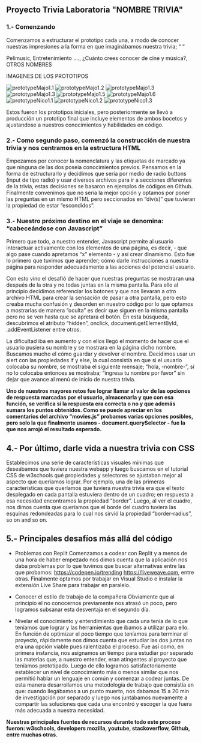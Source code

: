 ## Proyecto Trivia Laboratoria "NOMBRE TRIVIA"


### 1.- Comenzando 


Comenzamos a estructurar el prototipo cada una, a modo de conocer nuestras impresiones a la forma en que imaginábamos nuestra trivia; “  “

Pelimusic, Entretenimiento …., ¿Cuánto crees conocer de cine y música?, OTROS NOMBRES


IMAGENES DE LOS PROTOTIPOS


![prototypeMajo1.1](img/prototypeMajo1.1.jpeg) 
![prototypeMajo1.2](img/prototypeMajo1.2.jpeg) 
![prototypeMajo1.3](img/prototypeMajo1.3.jpeg) 
![prototypeMajo1.3](img/prototypeMajo1.4.jpeg) 
![prototypeMajo1.5](img/prototypeMajo1.5.jpeg) 
![prototypeMajo1.6](img/prototypeMajo1.6.jpeg) 
![prototypeNico1.1](img/prototypeNico1.1.jpeg) 
![prototypeNico1.2](img/prototypeNico1.2.jpeg)
![prototypeNico1.3](img/prototypeNico1.3.jpeg)


Estos fueron los prototipos iniciales, pero posteriormente se llevó a producción un prototipo final que incluye elementos de ambos bocetos y ajustandose a nuestros conocimientos y habilidades en código.


### 2.-  Como segundo paso, comenzó la construcción de nuestra trivia y nos centramos en la estructura  HTML


 Empezamos por conocer la nomenclatura y las etiquetas de marcado ya que ninguna de las dos poseía conocimientos previos. Pensamos en la forma de estructurarlo y decidimos que sería por medio de radio buttons (input de tipo radio) y usar diversos archivos para ir a secciones diferentes de la trivia, estas decisiones se basaron en ejemplos de códigos en Github. Finalmente convenimos que no sería la mejor opción y optamos por poner las preguntas en un mismo HTML pero seccionados en “div(s)” que tuvieran la propiedad de estar “escondidos”. 


### 3.- Nuestro próximo destino en el viaje se denomina: “cabeceándose con Javascript” 

Primero que todo, a nuestro entender, Javascript permite al usuario interactuar activamente con los elementos de una página, es decir, - que algo pase cuando apretamos “x” elemento - y así crear dinamismo. Ésto fue lo primero que tuvimos que aprender; cómo darle instrucciones a nuestra página para responder adecuadamente a las acciones del potencial usuario.


Con esto vino el desafió de hacer que nuestras preguntas se mostraran una después de la otra y no todas juntas en la misma pantalla. Para ello al principio decidimos referenciar los botones y que nos llevaran a otro archivo HTML para crear la sensación de pasar a otra pantalla, pero esto creaba mucha confusión y desorden en nuestro código por lo que optamos a mostrarlas de manera “oculta” es decir que siguen en la misma pantalla pero no se ven hasta que se apretara el botón.  En esta búsqueda, descubrimos el atributo “hidden”, onclick, document.getElementById, .addEventListener entre otros.


La dificultad iba en aumento y con ellos llegó el momento de hacer que el usuario pusiera su nombre y se mostrara en la página dicho nombre. Buscamos mucho el cómo guardar y devolver el nombre. 
Decidimos usar un alert con las propiedades if y else, la cual consistía en que si el usuario colocaba su nombre, se mostraba el siguiente mensaje; “hola, -nombre-”, si no lo colocaba entonces se mostraba; “ingresa tu nombre por favor”  sin dejar que avance al menú de inicio de nuestra trivia.


**Uno de nuestros mayores retos fue lograr llamar al valor de las opciones de respuesta marcadas por el usuario, almacenarla y que con esa función, se verifica si la respuesta era correcta o no y que además sumara los puntos obtenidos. Como se puede apreciar en los comentarios del archivo “movies.js” probamos varias opciones posibles, pero solo la que finalmente usamos - document.querySelector - fue la que nos arrojó el resultado esperado.** 


## 4.-  Por último, darle vida a nuestra trivia con CSS


Establecimos una serie de características visuales mínimas que deseábamos que tuviera nuestra webapp y luego buscamos en el tutorial CSS de w3schools qué propiedades y selectores se ajustaban mejor al aspecto que queríamos lograr. 
Por ejemplo, una de las primeras características que queríamos que tuviera nuestra trivia era que el texto desplegado en cada pantalla estuviera dentro de un cuadro; en respuesta a esa necesidad encontramos la propiedad “border”. Luego, al ver el cuadro, nos dimos cuenta que queríamos que el borde del cuadro tuviera las esquinas redondeadas para lo cual nos sirvió la propiedad “border-radius”, so on and so on.


## 5.- Principales desafíos más allá del código


- Problemas con Replit
        Comenzamos a codear con Replit y a menos de una hora de haber empezado nos dimos cuenta que la aplicación nos daba problemas por lo que tuvimos que buscar alternativas entre las que probamos: https://codepen.io/trending  https://liveweave.com, entre otras.
        Finalmente optamos por trabajar en Visual Studio e instalar la extensión Live Share para trabajar en paralelo.


- Conocer el estilo de trabajo de la compañera
        Obviamente que al principio el no conocernos previamente nos atrasó un poco, pero logramos subsanar esta desventaja en el segundo día.

- Nivelar el conocimiento y entendimiento que cada una tenía de lo que teníamos que lograr y las herramientas que íbamos a utilizar para ello.
        En función de optimizar el poco tiempo que teníamos para terminar el proyecto, rápidamente nos dimos cuenta que estudiar las dos juntas no era una opción viable pues ralentizaba el proceso. Fue así como, en primera instancia, nos asignamos un tiempo para estudiar por separado las materias que, a nuestro entender, eran atingentes al proyecto que teníamos prototipado. Luego de ello logramos satisfactoriamente establecer un nivel de conocimiento más o menos similar que nos permitió hablar un lenguaje en común y comenzar a codear juntas. 
        De esta manera desarrollamos una metodología de trabajo que consistía en que: cuando llegábamos a un punto muerto, nos dabamos 15 a 20 min de investigación por separado y luego nos juntábamos nuevamente a compartir las soluciones que cada una encontró y escoger la que fuera más adecuada a nuestra necesidad.


**Nuestras principales fuentes de recursos durante todo este proceso fueron: w3schools,  developers mozilla, youtube, stackoverflow, Github, entre muchas otras.** 



















